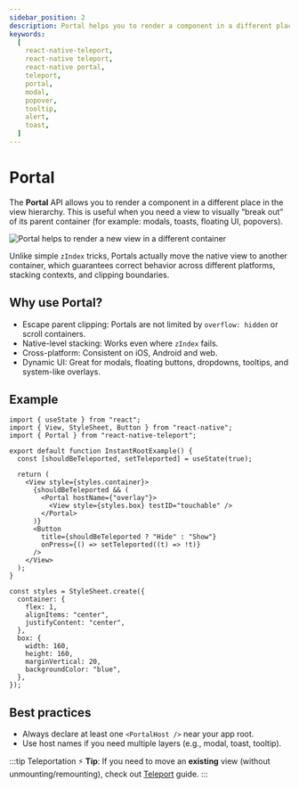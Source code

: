 ```yaml
---
sidebar_position: 2
description: Portal helps you to render a component in a different place in the view hierarchy.
keywords:
  [
    react-native-teleport,
    react-native teleport,
    react-native portal,
    teleport,
    portal,
    modal,
    popover,
    tooltip,
    alert,
    toast,
  ]
---
```


# Portal

The **Portal** API allows you to render a component in a different place in the view hierarchy.
This is useful when you need a view to visually “break out” of its parent container (for example: modals, toasts, floating UI, popovers).

<div className="lottie">
  <img src={require("@site/static/img/gifs/portal.png").default} alt="Portal helps to render a new view in a different container" />
</div>

Unlike simple `zIndex` tricks, Portals actually move the native view to another container, which guarantees correct behavior across different platforms, stacking contexts, and clipping boundaries.

## Why use Portal?

- Escape parent clipping: Portals are not limited by `overflow: hidden` or scroll containers.
- Native-level stacking: Works even where `zIndex` fails.
- Cross-platform: Consistent on iOS, Android and web.
- Dynamic UI: Great for modals, floating buttons, dropdowns, tooltips, and system-like overlays.

## Example

```tsx
import { useState } from "react";
import { View, StyleSheet, Button } from "react-native";
import { Portal } from "react-native-teleport";

export default function InstantRootExample() {
  const [shouldBeTeleported, setTeleported] = useState(true);

  return (
    <View style={styles.container}>
      {shouldBeTeleported && (
        <Portal hostName={"overlay"}>
          <View style={styles.box} testID="touchable" />
        </Portal>
      )}
      <Button
        title={shouldBeTeleported ? "Hide" : "Show"}
        onPress={() => setTeleported((t) => !t)}
      />
    </View>
  );
}

const styles = StyleSheet.create({
  container: {
    flex: 1,
    alignItems: "center",
    justifyContent: "center",
  },
  box: {
    width: 160,
    height: 160,
    marginVertical: 20,
    backgroundColor: "blue",
  },
});
```

## Best practices

- Always declare at least one `<PortalHost />` near your app root.
- Use host names if you need multiple layers (e.g., modal, toast, tooltip).

:::tip Teleportation
⚡ **Tip**: If you need to move an **existing** view (without unmounting/remounting), check out [Teleport](./teleport) guide.
:::
